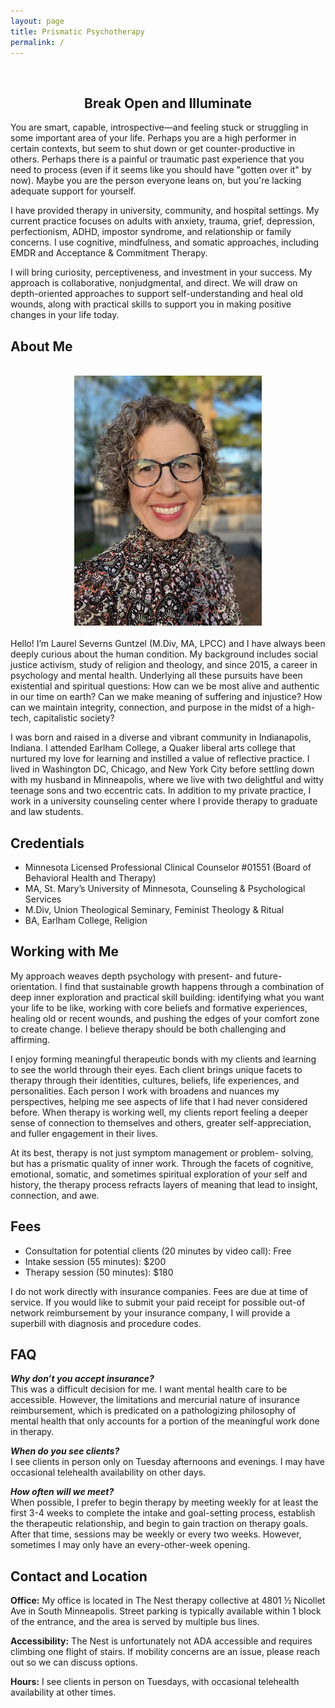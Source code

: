 ```yaml
---
layout: page
title: Prismatic Psychotherapy
permalink: /
---
```

<br>

<h2 style="text-align: center;">Break Open and Illuminate</h2>
You are smart, capable, introspective—and feeling stuck or struggling in some important area of your life. Perhaps you are a high performer in certain contexts, but seem to shut down or get counter-productive in others. Perhaps there is a painful or traumatic past experience that you need to process (even if it seems like you should have "gotten over it" by now). Maybe you are the person everyone leans on, but you're lacking adequate support for yourself.

I have provided therapy in university, community, and hospital settings. My current practice focuses on adults with anxiety, trauma, grief, depression, perfectionism, ADHD, impostor syndrome, and relationship or family concerns. I use cognitive, mindfulness, and somatic approaches, including EMDR and Acceptance & Commitment Therapy.

I will bring curiosity, perceptiveness, and investment in your success. My approach is collaborative, nonjudgmental, and direct. We will draw on depth-oriented approaches to support self-understanding and heal old wounds, along with practical skills to support you in making positive changes in your life today.
  
## About Me
<br>
<div style="display: flex; justify-content: center; margin-bottom: 20px;">
  <img src="assets/img/lsg-photo.jpg" alt="Description of image" style="max-width: 100%; height: auto; max-width: 300px;"/>
</div>
Hello! I’m Laurel Severns Guntzel (M.Div, MA, LPCC) and I have always been deeply curious about the human condition. My background includes social justice activism, study of religion and theology, and since 2015, a career in psychology and mental health. Underlying all these pursuits have been existential and spiritual questions: How can we be most alive and authentic in our time on earth? Can we make meaning of suffering and injustice? How can we maintain integrity, connection, and purpose in the midst of a high-tech, capitalistic society?

I was born and raised in a diverse and vibrant community in Indianapolis, Indiana. I attended Earlham College, a Quaker liberal arts college that nurtured my love for learning and instilled a value of reflective practice. I lived in Washington DC, Chicago, and New York City before settling down with my husband in Minneapolis, where we live with two delightful and witty teenage sons and two eccentric cats. In addition to my private practice, I work in a university counseling center where I provide therapy to graduate and law students. 
  
## Credentials
- Minnesota Licensed Professional Clinical Counselor #01551 (Board of Behavioral Health and Therapy)
- MA, St. Mary’s University of Minnesota, Counseling & Psychological Services
- M.Div, Union Theological Seminary, Feminist Theology & Ritual
- BA, Earlham College, Religion
  
## Working with Me
My approach weaves depth psychology with present- and future- orientation. I find that sustainable growth happens through a combination of deep inner exploration and practical skill building: identifying what you want your life to be like, working with core beliefs and formative experiences, healing old or recent wounds, and pushing the edges of your comfort zone to create change. I believe therapy should be both challenging and affirming.

I enjoy forming meaningful therapeutic bonds with my clients and learning to see the world through their eyes. Each client brings unique facets to therapy through their identities, cultures, beliefs, life experiences, and personalities. Each person I work with broadens and nuances my perspectives, helping me see aspects of life that I had never considered before. When therapy is working well, my clients report feeling a deeper sense of connection to themselves and others, greater self-appreciation, and fuller engagement in their lives. 

At its best, therapy is not just symptom management or problem- solving, but has a prismatic quality of inner work. Through the facets of cognitive, emotional, somatic, and sometimes spiritual exploration of your self and history, the therapy process refracts layers of meaning that lead to insight, connection, and awe.
  
## Fees
- Consultation for potential clients (20 minutes by video call): Free
- Intake session (55 minutes): $200
- Therapy session (50 minutes): $180

I do not work directly with insurance companies. Fees are due at time of service. If you would like to submit your paid receipt for possible out-of network reimbursement by your insurance company, I will provide a superbill with diagnosis and procedure codes. 
  
## FAQ
***Why don’t you accept insurance?***  
This was a difficult decision for me. I want mental health care to be accessible. However, the limitations and mercurial nature of insurance reimbursement, which is predicated on a pathologizing philosophy of mental health that only accounts for a portion of the meaningful work done in therapy.

***When do you see clients?***  
I see clients in person only on Tuesday afternoons and evenings. I may have occasional telehealth availability on other days.

***How often will we meet?***  
When possible, I prefer to begin therapy by meeting weekly for at least the first 3-4 weeks to complete the intake and goal-setting process, establish the therapeutic relationship, and begin to gain traction on therapy goals. After that time, sessions may be weekly or every two weeks. However, sometimes I may only have an every-other-week opening. 

## Contact and Location
**Office:** My office is located in The Nest therapy collective at 4801 ½ Nicollet Ave in South Minneapolis. Street parking is typically available within 1 block of the entrance, and the area is served by multiple bus lines.

**Accessibility:** The Nest is unfortunately not ADA accessible and requires climbing one flight of stairs. If mobility concerns are an issue, please reach out so we can discuss options.

**Hours:** I see clients in person on Tuesdays, with occasional telehealth availability at other times. 
